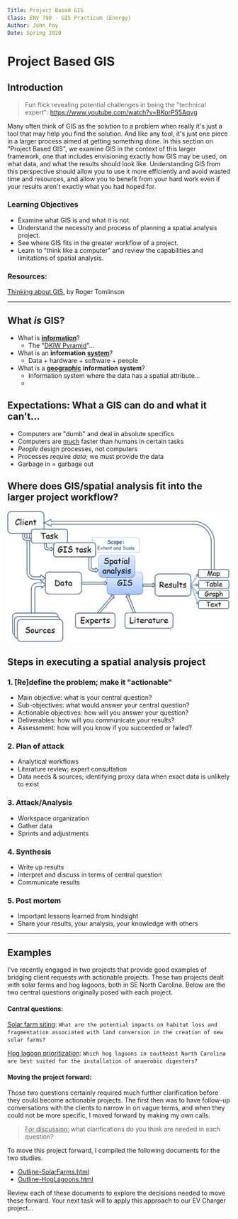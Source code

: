 ```yaml
Title: Project Based GIS
Class: ENV 790 - GIS Practicum (Energy)
Author: John Fay
Date: Spring 2020
```

# Project Based GIS



## Introduction

> Fun flick revealing potential challenges in being the "technical expert": https://www.youtube.com/watch?v=BKorP55Aqvg

Many often think of GIS as the solution to a problem when really it's just a tool that may help you find the solution. And like any tool, it's just one piece in a larger process aimed at getting something done. In this section on "Project Based GIS", we examine GIS in the context of this larger framework, one that includes envisioning exactly how GIS may be used, on what data, and what the results should look like. Understanding GIS from this perspective should allow you to use it more efficiently and avoid wasted time and resources, and allow you to benefit from your hard work even if your results aren't exactly what you had hoped for. 

### Learning Objectives

* Examine what GIS is and what it is not.
* Understand the necessity and process of planning a spatial analysis project.
* See where GIS fits in the greater workflow of a project.
* Learn to "think like a computer" and review the capabilities and limitations of spatial analysis.

### Resources: 

[Thinking about GIS](https://www.esri.com/about/newsroom/arcnews/roger-tomlinsons-thinking-about-gis-fifth-edition-now-available/), by Roger Tomlinson

---

## What *is* GIS? 

* What is <u>**information**</u>? 
  * The "[DKIW Pyramid](https://en.wikipedia.org/wiki/DIKW_pyramid)"...
* What is an **information** **<u>system</u>**? 
  * Data + hardware + software + people
* What is a **<u>geographic</u>** **information system**?
  * Information system where the data has a spatial attribute...
  * 

## Expectations: What a GIS can do and what it can't... 

* Computers are "dumb" and deal in absolute specifics
* Computers are <u>much</u> faster than humans in certain tasks
* *People* design processes, not computers
* Processes require *data*; we must provide the data
* Garbage in = garbage out



## Where does GIS/spatial analysis fit into the larger project workflow?

<img src=".\media\Project_based_GIS_overall.png.jpg" alt="../docs/media/Project_based_GIS_overall.png" style="zoom:67%;" />



## Steps in executing a spatial analysis project

### 1. [Re]define the problem; make it "actionable"

* Main objective: what is your central question?
* Sub-objectives: what would answer your central question?
* Actionable objectives: how will you answer your question? 
* Deliverables: how will you communicate your results?
* Assessment: how will you know if you succeeded or failed?

### 2. Plan of attack

* Analytical workflows
* Literature review; expert consultation
* Data needs & sources; identifying proxy data when exact data is unlikely to exist

### 3. Attack/Analysis

* Workspace organization
* Gather data
* Sprints and adjustments

### 4. Synthesis

* Write up results
* Interpret and discuss in terms of central question
* Communicate results

### 5. Post mortem

* Important lessons learned from hindsight
* Share your results, your analysis, your knowledge with others

---



## Examples

I've recently engaged in two projects that provide good examples of bridging client requests with actionable projects. These two projects dealt with solar farms and hog lagoons, both in SE North Carolina. Below are the two central questions originally posed with each project. 

#### Central questions:

<u>Solar farm siting</u>: `What are the potential impacts on habitat loss and fragmentation associated with land conversion in the creation of new solar farms?`

<u>Hog lagoon prioritization</u>: `Which hog lagoons in southeast North Carolina are best suited for the installation of anaerobic digesters?`



#### Moving the project forward:

Those two questions certainly required much further clarification before they could become actionable projects. The first then was to have follow-up conversations with the clients to narrow in on vague terms, and when they could not be more specific, I moved forward by making my own calls. 

> <u>For discussion:</u> what clarifications do you think are needed in each question?

To move this project forward, I compiled the following documents for the two studies. 

* [Outline-SolarFarms.html](./Outline-SolarFarms.html)
* [Outline-HogLagoons.html](./Outline-HogLagoons.html)

Review each of these documents to explore the decisions needed to move these forward. Your next task will to apply this approach to our EV Charger project...

